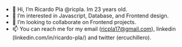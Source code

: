 - 👋 Hi, I’m Ricardo Pla @ricpla. Im 23 years old.
- 👀 I’m interested in Javascript, Database, and Frontend design.
- 💞️ I’m looking to collaborate on Frontend projects.
- 📫 You can reach me for my email (ricpla17@gmail.com), linkedin (linkedin.com/in/ricardo-pla/) and twitter (ercuchillero).
